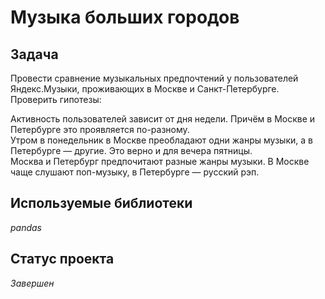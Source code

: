 # Музыка больших городов



## Задача

Провести сравнение музыкальных предпочтений у пользователей Яндекс.Музыки, проживающих в Москве и Санкт-Петербурге. Проверить гипотезы: 

Активность пользователей зависит от дня недели. Причём в Москве и Петербурге это проявляется по-разному.  
Утром в понедельник в Москве преобладают одни жанры музыки, а в Петербурге — другие. Это верно и для вечера пятницы.  
Москва и Петербург предпочитают разные жанры музыки. В Москве чаще слушают поп-музыку, в Петербурге — русский рэп.  

## Используемые библиотеки
*pandas*  


## Статус проекта  
*Завершен*
